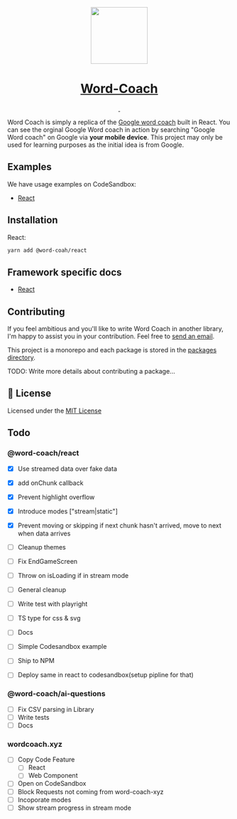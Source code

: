 <p align="center">
  <a href="https://nextjs.org">
    <picture>
      <source media="(prefers-color-scheme: dark)" srcset="https://assets.vercel.com/image/upload/v1662130559/nextjs/Icon_dark_background.png">
      <img src="https://assets.vercel.com/image/upload/v1662130559/nextjs/Icon_light_background.png" height="128">
    </picture>
    <h1 align="center">Word-Coach</h1>
  </a>
</p>

<p align="center">
  <a aria-label="NPM version" href="https://www.npmjs.com/package/next">
    <img alt="" src="https://img.shields.io/npm/v/next.svg?style=for-the-badge&labelColor=000000">
  </a>
  <a aria-label="License" href="https://github.com/vercel/next.js/blob/canary/license.md">
    <img alt="" src="https://img.shields.io/npm/l/next.svg?style=for-the-badge&labelColor=000000">
  </a>

</p>

Word Coach is simply a replica of the [Google word coach](https://www.seoexpertindelhi.in/google-word-coach/) built in React. You can see the orginal Google Word coach in action by searching "Google Word coach" on Google via **your mobile device**. This project may only be used for learning purposes as the initial idea is from Google.

## Examples

We have usage examples on CodeSandbox:

- [React](https://codesandbox.com/iiheu3hg7e83)

## Installation

React:

```bash
yarn add @word-coah/react
```

## Framework specific docs

- [React](https://github.com/marvinjude/word-coach/packages/word-coach-react)

## Contributing

If you feel ambitious and you'll like to write Word Coach in another library, I'm happy to assist you in your contribution. Feel free to [send an email](mailto::marvinjudehk@gmail.com).

This project is a monorepo and each package is stored in the [packages directory](https://github.com/marvinjude/word-coach/packages/).

TODO: Write more details about contributing a package...

## 📝 License

Licensed under the [MIT License](https://github.com/marvinjude/word-coach/license.md)

## Todo

### @word-coach/react

- [x] Use streamed data over fake data
- [x] add onChunk callback
- [x] Prevent highlight overflow
- [x] Introduce modes ["stream|static"]
- [x] Prevent moving or skipping if next chunk hasn't arrived, move to next when data arrives

- [ ] Cleanup themes
- [ ] Fix EndGameScreen

- [ ] Throw on isLoading if in stream mode
- [ ] General cleanup
- [ ] Write test with playright
- [ ] TS type for css & svg
- [ ] Docs
- [ ] Simple Codesandbox example
- [ ] Ship to NPM
- [ ] Deploy same in react to codesandbox(setup pipline for that)


### @word-coach/ai-questions
- [ ] Fix CSV parsing in Library
- [ ] Write tests
- [ ] Docs

### wordcoach.xyz
- [ ] Copy Code Feature
  - [ ] React
  - [ ] Web Component
- [ ] Open on CodeSandbox
- [ ] Block Requests not coming from word-coach-xyz
- [ ] Incoporate modes
- [ ] Show stream progress in stream mode
